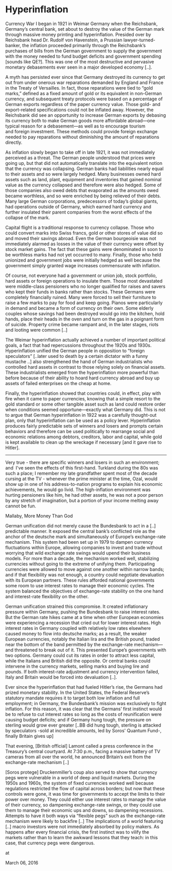# Hyperinflation
Currency War I began in 1921 in Weimar Germany when the Reichsbank, Germany’s central bank, set about to destroy the value of the German mark through massive money printing and hyperinflation. Presided over by Reichsbank head Dr. Rudolf von Havenstein, a Prussian lawyer-turned-banker, the inflation proceeded primarily through the Reichsbank’s purchases of bills from the German government to supply the government with the money needed to fund budget deficits and government spending [sounds like QE?]. This was one of the most destructive and pervasive monetary debasements ever seen in a major developed economy [..].

A myth has persisted ever since that Germany destroyed its currency to get out from under onerous war reparations demanded by England and France in the Treaty of Versailles. In fact, those reparations were tied to “gold marks,” defined as a fixed amount of gold or its equivalent in non-German currency, and subsequent treaty protocols were based on a percentage of German exports regardless of the paper currency value. Those gold- and export-related specifications could not be inflated away. However, the Reichsbank did see an opportunity to increase German exports by debasing its currency both to make German goods more affordable abroad—one typical reason for a debasement—as well as to encourage tourism and foreign investment. These methods could provide foreign exchange needed to pay reparations without diminishing the amount of reparations directly.

As inflation slowly began to take off in late 1921, it was not immediately perceived as a threat. The German people understood that prices were going up, but that did not automatically translate into the equivalent notion that the currency was collapsing. German banks had liabilities nearly equal to their assets and so were largely hedged. Many businesses owned hard assets such as land, plant, equipment and inventories that gained nominal value as the currency collapsed and therefore were also hedged. Some of those companies also owed debts that evaporated as the amounts owed became worthless, and so were enriched by being relieved of their debts. Many large German corporations, predecessors of today’s global giants, had operations outside of Germany, which earned hard currency and further insulated their parent companies from the worst effects of the collapse of the mark.

Capital flight is a traditional response to currency collapse. Those who could convert marks into Swiss francs, gold or other stores of value did so and moved their savings abroad. Even the German bourgeoisie was not immediately alarmed as losses in the value of their currency were offset by stock market gains. The fact that these gains were denominated in soon to be worthless marks had not yet occurred to many. Finally, those who held unionized and government jobs were initially hedged as well because the government simply granted wage increases commensurate with inflation.

Of course, not everyone had a government or union job, stock portfolio, hard assets or foreign operations to insulate them. Those most devastated were middle-class pensioners who no longer qualified for raises and savers who kept their funds in banks rather than stocks. These Germans were completely financially ruined. Many were forced to sell their furniture to raise a few marks to pay for food and keep going. Pianos were particularly in demand and became a form of currency on their own. Some elderly couples whose savings had been destroyed would go into the kitchen, hold hands, place their heads in the oven and turn on the gas in a poignant form of suicide. Property crime became rampant and, in the later stages, riots and looting were common [..]

The Weimar hyperinflation actually achieved a number of important political goals, a fact that had repercussions throughout the 1920s and 1930s. Hyperinflation unified the German people in opposition to “foreign speculators” [..later used to death by a certain dictator with a funny mustache ..] also strengthened the hand of German industrialists who controlled hard assets in contrast to those relying solely on financial assets. These industrialists emerged from the hyperinflation more powerful than before because of their ability to hoard hard currency abroad and buy up assets of failed enterprises on the cheap at home.

Finally, the hyperinflation showed that countries could, in effect, play with fire when it came to paper currencies, knowing that a simple resort to the gold standard or some other tangible asset such as land could restore order when conditions seemed opportune—exactly what Germany did. This is not to argue that German hyperinflation in 1922 was a carefully thought-out plan, only that hyperinflation can be used as a policy lever. Hyperinflation produces fairly predictable sets of winners and losers and prompts certain behaviors and therefore can be used politically to rearrange social and economic relations among debtors, creditors, labor and capital, while gold is kept available to clean up the wreckage if necessary [and it gave rise to Hitler].

----

Very true - there are specific winners and losers in such an environment; and  I've seen the effects of this first-hand. Turkland during the 80s was such a place; I remember my late grandfather spent most of the decade cursing at the TV - whenever the prime minister at the time, Ozal, would show up in one of his address-to-nation programs to explain his economic achievements, he would go livid. The high-inflation environment was hurting pensioners like him, he had other assets, he was not a poor person by any stretch of imagination, but a portion of your income melting away cannot be fun.

Mallaby, More Money Than God

German unification did not merely cause the Bundesbank to act in a [..] predictable manner. It exposed the central bank’s conflicted role as the anchor of the deutsche mark and simultaneously of Europe’s exchange-rate mechanism. This system had been set up in 1979 to dampen currency fluctuations within Europe, allowing companies to invest and trade without worrying that wild exchange rate swings would upend their business models. For more than a decade, the mechanism worked well, stabilizing currencies without going to the extreme of unifying them. Participating currencies were allowed to move against one another within narrow bands; and if that flexibility was not enough, a country could negotiate devaluation with its European partners. These rules afforded national governments some room to use interest rates to manage their economic cycles. The system balanced the objectives of exchange-rate stability on the one hand and interest-rate flexibility on
the other.




German unification strained this compromise. It created inflationary pressure within Germany, pushing the Bundesbank to raise interest rates. But the German rate hikes came at a time when other European economies were experiencing a recession that cried out for lower interest rates. High interest rates in Germany coupled with relatively low rates elsewhere caused money to flow into deutsche marks; as a result, the weaker European currencies, notably the Italian lira and the British pound, traded near the bottom of the band permitted by the exchange-rate mechanism—and threatened to break out of it. This presented Europe’s governments with two options. Germany could cut its rates in order to attract less capital, while the Italians and British did the opposite. Or central banks could intervene in the currency markets, selling marks and buying lire and pounds. If both interest-rate adjustment and currency intervention failed, Italy and Britain would be forced into devaluation [..].



Ever since the hyperinflation that had fueled Hitler’s rise, the Germans had prized monetary stability. In the United States, the Federal Reserve’s statutory mandate requires it to target both low inflation and full employment; in Germany, the Bundesbank’s mission was exclusively to fight inflation. For this reason, it was clear that the Germans’ first instinct would be to refuse to cut interest rates so long as the costs of reunification were causing budget deficits; and if Germany hung tough, the pressure on sterling would grow ever greater [..BB did hung tough, sterling is attacked by speculators -sold at incredible amounts, led by Soros' Quantum Fund-, finally Britain gives up]


That evening, [British official] Lamont called a press conference in the Treasury’s central courtyard. At 7:30 p.m., facing a massive battery of TV cameras from all over the world, he announced Britain’s exit from the exchange-rate mechanism [..]


[Soros protege] Druckenmiller’s coup also served to show that currency pegs were vulnerable in a world of deep and liquid markets. During the 1950s and 1960s, the system of fixed currencies worked well because regulations restricted the flow of capital across borders; but now that these controls were gone, it was time for governments to accept the limits to their power over money. They could either use interest rates to manage the value of their currency, so dampening exchange-rate swings, or they could use them to manage their economic ups and downs, so dampening recessions. Attempts to have it both ways via “flexible pegs” such as the exchange-rate mechanism were likely to backfire [..] The implications of a world featuring [..] macro investors were not immediately absorbed by policy makers. As happens after every financial crisis, the first instinct was to vilify the markets rather than to learn the awkward lessons that they teach: in this case, that currency pegs were dangerous.










at

March 06, 2016















